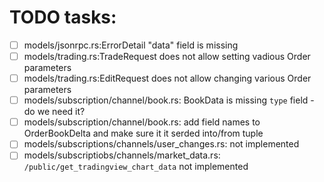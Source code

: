 # TODO tasks:
 - [ ] models/jsonrpc.rs:ErrorDetail "data" field is  missing
 - [ ] models/trading.rs:TradeRequest does not allow setting vadious Order parameters
 - [ ] models/trading.rs:EditRequest does not allow changing various Order parameters
 - [ ] models/subscription/channel/book.rs: BookData is missing `type` field - do we need it?
 - [ ] models/subscription/channel/book.rs: add field names to OrderBookDelta and make sure it it serded into/from tuple
 - [ ] models/subscriptions/channels/user_changes.rs: not implemented
 - [ ] models/subscriptiobs/channels/market_data.rs: `/public/get_tradingview_chart_data` not implemented
